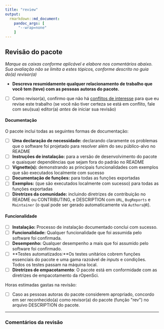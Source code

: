 ```yaml
---
title: "review"
output: 
  rmarkdown::md_document:
    pandoc_args: [
      "--wrap=none"
    ]
---
```


## Revisão do pacote

*Marque as caixas conforme aplicável e elabore nos comentários abaixo. Sua avaliação não se limita a estes tópicos, conforme descrito no guia do(a) revisor(a)*

- **Descreva resumidamente qualquer relacionamento de trabalho que você tem (teve) com as pessoas autoras do pacote.**
- [ ] Como revisor(a), confirmo que não há [conflitos de interesse](https://devguide.ropensci.org/policies.html#coi) para que eu revise este trabalho (se você não tiver certeza se está em conflito, fale com seu(sua) editor(a) _antes_ de iniciar sua revisão)

#### Documentação

O pacote inclui todas as seguintes formas de documentação:

- [ ] **Uma declaração de necessidade:** declarando claramente os problemas que o software foi projetado para resolver além do seu público-alvo no README
- [ ] **Instruções de instalação:** para a versão de desenvolvimento do pacote e quaisquer dependências que sejam fora do padrão no README
- [ ] **Vignette(s):** demonstrando as principais funcionalidades com exemplos que são executados localmente com sucesso
- [ ] **Documentação de funções:** para todas as funções exportadas
- [ ] **Exemplos:** (que são executados localmente com sucesso) para todas as funções exportadas
- [ ] **Diretrizes da comunidade:** incluindo diretrizes de contribuição no README ou CONTRIBUTING, e DESCRIPTION com `URL`, `BugReports` e `Maintainer` (o qual pode ser gerado automaticamente via `Authors@R`).

#### Funcionalidade

- [ ] **Instalação:** Processo de instalação documentado conclui com sucesso.
- [ ] **Funcionalidade:** Qualquer funcionalidade que foi assumida pelo software foi confirmada.
- [ ] **Desempenho:** Qualquer desempenho a mais que foi assumido pelo software foi confirmado.
- [ ] **Testes automatizados:**Os testes unitários cobrem funções essenciais do pacote e uma gama razoável de *inputs* e condições. Todos os testes passam na máquina local.
- [ ] **Diretrizes de empacotamento**: O pacote está em conformidade com as diretrizes de empacotamento da rOpenSci.

Horas estimadas gastas na revisão:

- [ ] Caso as pessoas autoras do pacote considerem apropriado, concordo em ser reconhecido(a) como revisor(a) do pacote (função "rev") no arquivo DESCRIPTION do pacote.

---

### Comentários da revisão
